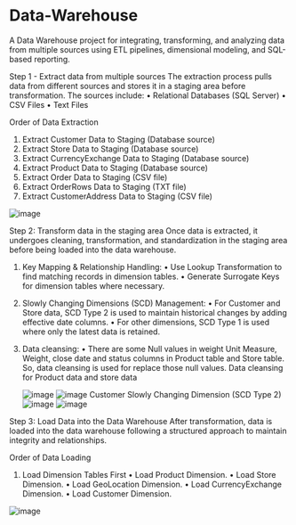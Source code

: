 # Data-Warehouse
A Data Warehouse project for integrating, transforming, and analyzing data from multiple sources using ETL pipelines, dimensional modeling, and SQL-based reporting.

Step 1 - Extract data from multiple sources 
The extraction process pulls data from different sources and stores it in a staging area 
before transformation. The sources include: 
• Relational Databases (SQL Server) 
• CSV Files 
• Text Files

Order of Data Extraction 
1. Extract Customer Data to Staging (Database source) 
2. Extract Store Data to Staging (Database source) 
3. Extract CurrencyExchange Data to Staging (Database source) 
4. Extract Product Data to Staging (Database source) 
5. Extract Order Data to Staging (CSV file) 
6. Extract OrderRows Data to Staging (TXT file) 
7. Extract CustomerAddress Data to Staging (CSV file)

![image](https://github.com/user-attachments/assets/61e3146f-4054-4a4b-ad54-57ea5f158f45)


Step 2: Transform data in the staging area 
Once data is extracted, it undergoes cleaning, transformation, and standardization in the staging 
area before being loaded into the data warehouse. 

01) Key Mapping & Relationship Handling: 
• Use Lookup Transformation to find matching records in dimension tables. 
• Generate Surrogate Keys for dimension tables where necessary.

02) Slowly Changing Dimensions (SCD) Management: 
• For Customer and Store data, SCD Type 2 is used to maintain historical changes by 
adding effective date columns. 
• For other dimensions, SCD Type 1 is used where only the latest data is retained.

03) Data cleansing: 
• There are some Null values in weight Unit Measure, Weight, close date and 
status columns in Product table and Store table. So, data cleansing is used for 
replace those null values.
Data cleansing for Product data and store data

    ![image](https://github.com/user-attachments/assets/13aec976-e37e-4de1-938d-107c4508939b)      ![image](https://github.com/user-attachments/assets/81343789-497f-4a65-ab58-251425511f78)
Customer Slowly Changing Dimension (SCD Type 2)
![image](https://github.com/user-attachments/assets/bccd2cc2-a73d-4092-bb09-e0a43b638d03)
![image](https://github.com/user-attachments/assets/d1ddd82c-788f-4ad3-b181-9c1e47135b1d)

Step 3: Load Data into the Data Warehouse
After transformation, data is loaded into the data warehouse following a structured approach to maintain integrity and relationships.

Order of Data Loading
1.	Load Dimension Tables First
•	Load Product Dimension.
•	Load Store Dimension.
•	Load GeoLocation Dimension.
•	Load CurrencyExchange Dimension.
•	Load Customer Dimension.

![image](https://github.com/user-attachments/assets/c3590980-5808-49d9-b0ab-494328fd1e45)









